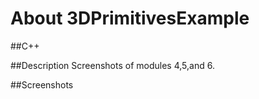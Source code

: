 # About 3DPrimitivesExample

##C++


##Description
Screenshots of modules 4,5,and 6.


##Screenshots

